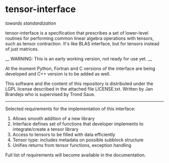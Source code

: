# tensor-interface
_towards standardization_

tensor-interface is a specification that prescribes a set of lower-level routines for performing common linear algebra operations with tensors, such as tensor contraction. It's like BLAS interface, but for tensors instead of just matrices.

__ WARNING: This is an early working version, not ready for use yet. __

At the moment Python, Fortran and C versions of the interface are being developed and C++ version is to be added as well.


This software and the content of this repository is distributed under the LGPL license described in the attached file LICENSE.txt. Written by Jan Brandejs who is supervised by Trond Saue.

---------

Selected requirements for the implementation of this interface:

1. Allows smooth addition of a new library
2. Interface defines set of functions that developer implements to integrate/create a tensor library
4. Access to tensors to be filled with data efficiently
5. Tensor type: includes metadata on possible subblock structure
6. Unifies returns from tensor functions, exception handling

Full list of requirements will become available in the documentation.

